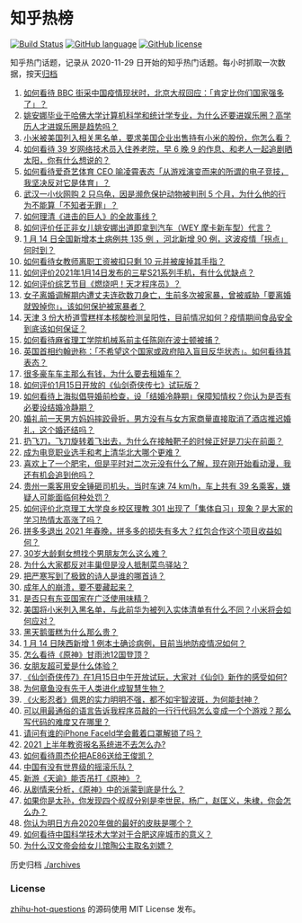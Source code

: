 # 知乎热榜
[![Build Status](https://github.com/ToWeLong/zhihu-hot-questions/workflows/CI/badge.svg)](https://github.com/ToWeLong/zhihu-hot-questions/actions)
[![GitHub language](https://img.shields.io/badge/language-golang-orange.svg)](https://golang.org/)
[![GitHub license](https://img.shields.io/github/license/ToWeLong/zhihu-hot-questions)](https://github.com/ToWeLong/zhihu-hot-questions/blob/main/LICENSE)

知乎热门话题，记录从 2020-11-29 日开始的知乎热门话题。每小时抓取一次数据，按天[归档](./archives)

<!-- BEGIN -->

1. [如何看待 BBC 街采中国疫情现状时，北京大叔回应：「肯定比你们国家强多了」？](https://www.zhihu.com/question/438984904)
1. [姚安娜毕业于哈佛大学计算机科学和统计学专业，为什么还要进娱乐圈？高学历人才进娱乐圈是趋势吗？](https://www.zhihu.com/question/439314149)
1. [小米被美国列入相关黑名单，要求美国企业出售持有小米的股份，你怎么看？](https://www.zhihu.com/question/439439954)
1. [如何看待 39 岁网络技术员入住养老院，早 6 晚 9 的作息、和老人一起追剧晒太阳，你有什么想说的？](https://www.zhihu.com/question/439397557)
1. [如何看待爱奇艺体育 CEO 喻凌霄表态「从游戏演变而来的所谓的电子竞技，我坚决反对它是体育」？](https://www.zhihu.com/question/439196241)
1. [武汉一小伙网购 2 只乌龟，因是濒危保护动物被判刑 5 个月，为什么他的行为不能算「不知者无罪」？](https://www.zhihu.com/question/439263149)
1. [如何理清《进击的巨人》的全故事线？](https://www.zhihu.com/question/58237145)
1. [如何评价任正非女儿姚安娜出道即拿到汽车（WEY 摩卡新车型）代言？](https://www.zhihu.com/question/439469111)
1. [1 月 14 日全国新增本土病例共 135 例 ，河北新增 90 例，这波疫情「拐点」何时到？](https://www.zhihu.com/question/439442565)
1. [如何看待女教师离职工资被扣只剩 10 元并被废掉其手指？](https://www.zhihu.com/question/439237387)
1. [如何评价2021年1月14日发布的三星S21系列手机，有什么优缺点？](https://www.zhihu.com/question/439299696)
1. [如何评价综艺节目《燃烧吧！天才程序员》？](https://www.zhihu.com/question/439009052)
1. [女子离婚调解期内遭丈夫连砍数刀身亡，生前多次被家暴，曾被威胁「要离婚就毁掉你」，该如何保护被家暴者？](https://www.zhihu.com/question/439418990)
1. [天津 3 份大桥道雪糕样本核酸检测呈阳性，目前情况如何？疫情期间食品安全到底该如何保证？](https://www.zhihu.com/question/439374370)
1. [如何看待麻省理工学院机械系前主任陈刚在波士顿被捕？](https://www.zhihu.com/question/439451761)
1. [英国首相约翰逊称：「不希望这个国家或政府陷入盲目反华状态」。如何看待其表态？](https://www.zhihu.com/question/439364483)
1. [很多豪车车主那么有钱，为什么要去租婚车？](https://www.zhihu.com/question/63011130)
1. [如何评价1月15日开放的《仙剑奇侠传七》试玩版？](https://www.zhihu.com/question/439476940)
1. [如何看待上海拟倡导婚前检查，设「结婚冷静期」保障知情权？你认为是否有必要设结婚冷静期？](https://www.zhihu.com/question/439421476)
1. [婚礼前一天男方妈妈摔跤骨折，男方没有与女方家商量直接取消了酒店推迟婚礼，这个婚还结吗？](https://www.zhihu.com/question/438777202)
1. [扔飞刀，飞刀旋转着飞出去，为什么在接触靶子的时候正好是刀尖在前面？](https://www.zhihu.com/question/439061594)
1. [成为电竞职业选手和考上清华北大哪个更难？](https://www.zhihu.com/question/439301709)
1. [喜欢上了一个肥宅，但是平时对二次元没有什么了解，现在刚开始看动漫，我还有机会追到他吗？](https://www.zhihu.com/question/439142520)
1. [贵州一乘客用安全锤砸司机头，当时车速 74 km/h，车上共有 39 名乘客，嫌疑人可能面临何种处罚？](https://www.zhihu.com/question/439169661)
1. [如何评价北京理工大学良乡校区理教 301 出现了「集体自习」现象？是大家的学习热情太高涨了吗？](https://www.zhihu.com/question/437831315)
1. [拼多多退出 2021 年春晚，拼多多的损失有多大？红包合作这个项目收益如何？](https://www.zhihu.com/question/439503211)
1. [30岁大龄剩女想找个男朋友怎么这么难？](https://www.zhihu.com/question/431089812)
1. [为什么大家都反对丰巢但是没人抵制菜鸟驿站？](https://www.zhihu.com/question/407483465)
1. [把严寒写到了极致的诗人是谁的哪首诗？](https://www.zhihu.com/question/438396885)
1. [成年人的崩溃，要不要藏起来？](https://www.zhihu.com/question/439393760)
1. [是否只有东亚国家在广泛使用味精？](https://www.zhihu.com/question/20787007)
1. [美国将小米列入黑名单，与此前华为被列入实体清单有什么不同？小米将会如何应对？](https://www.zhihu.com/question/439459460)
1. [黑天鹅蛋糕为什么那么贵？](https://www.zhihu.com/question/22916879)
1. [1 月 14 日陕西新增 1 例本土确诊病例，目前当地防疫情况如何？](https://www.zhihu.com/question/439448515)
1. [怎么看待《原神》甘雨池12国登顶？](https://www.zhihu.com/question/439280226)
1. [女朋友超可爱是什么体验？](https://www.zhihu.com/question/264334522)
1. [《仙剑奇侠传7》在1月15日中午开放试玩，大家对《仙剑》新作的感受如何?](https://www.zhihu.com/question/439206936)
1. [为何章鱼没有先于人类进化成智慧生物？](https://www.zhihu.com/question/413267016)
1. [《火影忍者》佩恩的实力明明不强，都不如宇智波斑，为何能封神？](https://www.zhihu.com/question/438703482)
1. [可以用最通俗的语言告诉我程序员敲的一行行代码怎么变成一个个游戏？那么写代码的难度又在哪里？](https://www.zhihu.com/question/437583022)
1. [请问有谁的iPhone FaceId学会戴着口罩解锁了吗？](https://www.zhihu.com/question/368852096)
1. [2021 上半年教资报名系统进不去怎么办?](https://www.zhihu.com/question/439311017)
1. [如何看待周杰伦把AE86送给王俊凯？](https://www.zhihu.com/question/439424356)
1. [中国有没有世界级的摇滚乐队？](https://www.zhihu.com/question/432042063)
1. [新游《天谕》能否吊打《原神》？](https://www.zhihu.com/question/438349307)
1. [从剧情来分析，《原神》中的派蒙到底是什么？](https://www.zhihu.com/question/423641061)
1. [如果你是太孙，你发现四个叔叔分别是李世民，杨广，赵匡义，朱棣，你会怎么办？](https://www.zhihu.com/question/439002051)
1. [你认为明日方舟2020年做的最好的皮肤是哪个？](https://www.zhihu.com/question/438833620)
1. [如何看待中国科学技术大学对于合肥这座城市的意义？](https://www.zhihu.com/question/439183503)
1. [为什么汉文帝会给女儿馆陶公主取名刘嫖？](https://www.zhihu.com/question/24802808)

<!-- END -->

历史归档 [./archives](./archives)


### License
[zhihu-hot-questions](https://github.com/towelong/zhihu-hot-questions) 的源码使用 MIT License 发布。
